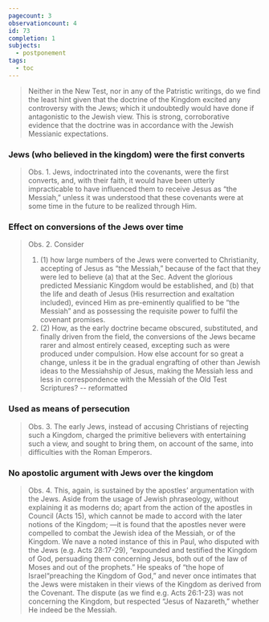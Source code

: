 ```yaml
---
pagecount: 3
observationcount: 4
id: 73
completion: 1
subjects:
  - postponement
tags:
  - toc
---
```

>Neither in the New Test, nor in any of the Patristic writings, do we find the least hint given that the doctrine of the Kingdom excited any controversy with the Jews; which it undoubtedly would have done if antagonistic to the Jewish view. This is strong, corroborative evidence that the doctrine was in accordance with the Jewish Messianic expectations.
### Jews (who believed in the kingdom) were the first converts
>Obs. 1. Jews, indoctrinated into the covenants, were the first converts, and, with their faith, it would have been utterly impracticable to have influenced them to receive Jesus as “the Messiah,” unless it was understood that these covenants were at some time in the future to be realized through Him.
### Effect on conversions of the Jews over time
>Obs. 2. Consider 
>1. (1) how large numbers of the Jews were converted to Christianity, accepting of Jesus as “the Messiah,” because of the fact that they were led to believe (a) that at the Sec. Advent the glorious predicted Messianic Kingdom would be established, and (b) that the life and death of Jesus (His resurrection and exaltation included), evinced Him as pre-eminently qualified to be “the Messiah” and as possessing the requisite power to fulfil the covenant promises. 
>2. (2) How, as the early doctrine became obscured, substituted, and finally driven from the field, the conversions of the Jews became rarer and almost entirely ceased, excepting such as were produced under compulsion. How else account for so great a change, unless it be in the gradual engrafting of other than Jewish ideas to the Messiahship of Jesus, making the Messiah less and less in correspondence with the Messiah of the Old Test Scriptures?
>-- reformatted
### Used as means of persecution
>Obs. 3. The early Jews, instead of accusing Christians of rejecting such a Kingdom, charged the primitive believers with entertaining such a view, and sought to bring them, on account of the same, into difficulties with the Roman Emperors.
### No apostolic argument with Jews over the kingdom
>Obs. 4. This, again, is sustained by the apostles’ argumentation with the Jews. Aside from the usage of Jewish phraseology, without explaining it as moderns do; apart from the action of the apostles in Council (Acts 15), which cannot be made to accord with the later notions of the Kingdom; —it is found that the apostles never were compelled to combat the Jewish idea of the Messiah, or of the Kingdom. We nave a noted instance of this in Paul, who disputed with the Jews (e.g. Acts 28:17-29), “expounded and testified the Kingdom of God, persuading them concerning Jesus, both out of the law of Moses and out of the prophets.” He speaks of “the hope of Israel“preaching the Kingdom of God,” and never once intimates that the Jews were mistaken in their views of the Kingdom as derived from the Covenant. The dispute (as we find e.g. Acts 26:1-23) was not concerning the Kingdom, but respected “Jesus of Nazareth,” whether He indeed be the Messiah.